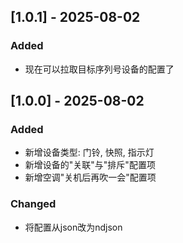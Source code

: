 ## [1.0.1] - 2025-08-02
### Added
- 现在可以拉取目标序列号设备的配置了

## [1.0.0] - 2025-08-02
### Added
- 新增设备类型: 门铃, 快照, 指示灯
- 新增设备的"关联"与"排斥"配置项
- 新增空调"关机后再吹一会"配置项

### Changed
- 将配置从json改为ndjson